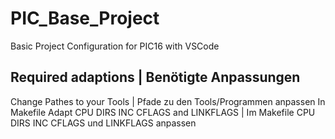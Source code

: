 # PIC_Base_Project
Basic Project Configuration for PIC16 with VSCode

## Required adaptions | Benötigte Anpassungen
Change Pathes to your Tools | Pfade zu den Tools/Programmen anpassen 
In Makefile Adapt CPU DIRS INC CFLAGS and LINKFLAGS | Im Makefile CPU DIRS INC CFLAGS und LINKFLAGS anpassen 
